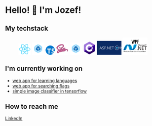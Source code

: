 ﻿# Hello! 👋 I'm Jozef!

## My techstack

<p align="center" width="100%">
  <img src="images/react.png" width="40" alt="react">
  <img src="images/webpack.png" width="40" alt="webpack">
  <img src="images/typescript.png" width="30" alt="typescript">
  <img src="images/sass.png" width="40" alt="sass">
  <img src="images/webpack.png" width="40" alt="webpack">
  <img src="images/c-sharp.png" width="40" alt="c-sharp">
  <img src="images/asp-net-core.png" width="80" alt="asp-net-core">
  <img src="images/wpf.webp" width="80" alt="wpf">
<p>
  
## I'm currently working on

* [web app for learning languages](https://github.com/Jozefpodlecki/language-learning-platform)
* [web app for searching flags](https://github.com/Jozefpodlecki/whats-that-flag)
* [simple image classifier in tensorflow](https://github.com/Jozefpodlecki/animal-detector)

## How to reach me

[LinkedIn](https://www.linkedin.com/in/jozef-witold-podlecki/)
